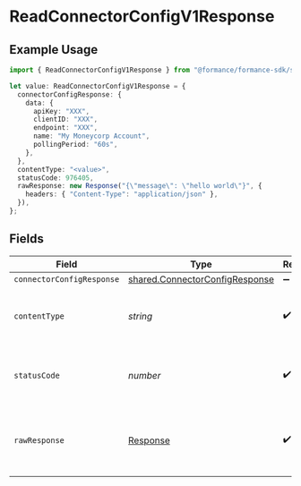 # ReadConnectorConfigV1Response

## Example Usage

```typescript
import { ReadConnectorConfigV1Response } from "@formance/formance-sdk/sdk/models/operations";

let value: ReadConnectorConfigV1Response = {
  connectorConfigResponse: {
    data: {
      apiKey: "XXX",
      clientID: "XXX",
      endpoint: "XXX",
      name: "My Moneycorp Account",
      pollingPeriod: "60s",
    },
  },
  contentType: "<value>",
  statusCode: 976405,
  rawResponse: new Response("{\"message\": \"hello world\"}", {
    headers: { "Content-Type": "application/json" },
  }),
};
```

## Fields

| Field                                                                                   | Type                                                                                    | Required                                                                                | Description                                                                             |
| --------------------------------------------------------------------------------------- | --------------------------------------------------------------------------------------- | --------------------------------------------------------------------------------------- | --------------------------------------------------------------------------------------- |
| `connectorConfigResponse`                                                               | [shared.ConnectorConfigResponse](../../../sdk/models/shared/connectorconfigresponse.md) | :heavy_minus_sign:                                                                      | OK                                                                                      |
| `contentType`                                                                           | *string*                                                                                | :heavy_check_mark:                                                                      | HTTP response content type for this operation                                           |
| `statusCode`                                                                            | *number*                                                                                | :heavy_check_mark:                                                                      | HTTP response status code for this operation                                            |
| `rawResponse`                                                                           | [Response](https://developer.mozilla.org/en-US/docs/Web/API/Response)                   | :heavy_check_mark:                                                                      | Raw HTTP response; suitable for custom response parsing                                 |